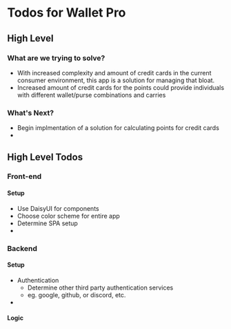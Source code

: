 # Todos for Wallet Pro

## High Level 
### What are we trying to solve? 
- With increased complexity and amount of credit cards in the current consumer environment, this app is a solution for managing that bloat. 
- Increased amount of credit cards for the points could provide individuals with different wallet/purse combinations and carries

### What's Next?
- Begin implmentation of a solution for calculating points for credit cards
- 

## High Level Todos
### Front-end 
#### Setup
- Use DaisyUI for components
- Choose color scheme for entire app
- Determine SPA setup
- 

### Backend
#### Setup
- Authentication
    - Determine other third party authentication services
    - eg. google, github, or discord, etc.  
- 
#### Logic

## 